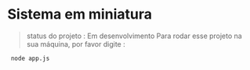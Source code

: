 <h1>Sistema em miniatura</h1>

> status do projeto : Em desenvolvimento
Para rodar esse projeto na sua máquina, por favor digite :
```
 node app.js
```
